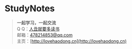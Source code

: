 #  StudyNotes
> **一起学习，一起交流**  
Q Q：[人丑就要多读书](http://sighttp.qq.com/msgrd?v=3&uin=478214853&site=&menu=yes)  
邮箱：[478214853@qq.com](mailto:478214853@qq.com)  
主页：[http://lovehaodong.cn](http://lovehaodong.cn)  

